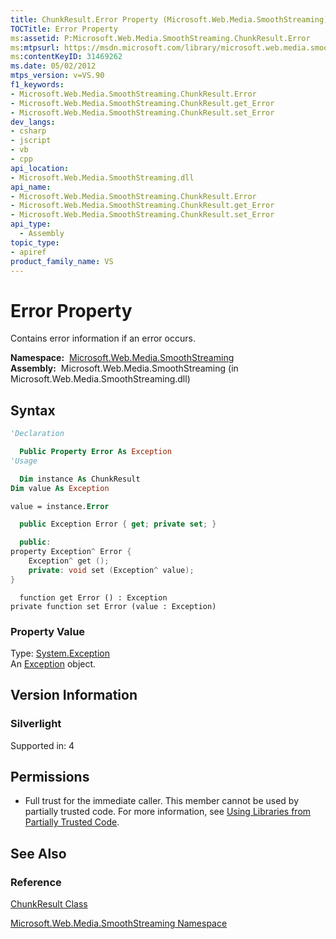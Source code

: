 ```yaml
---
title: ChunkResult.Error Property (Microsoft.Web.Media.SmoothStreaming)
TOCTitle: Error Property
ms:assetid: P:Microsoft.Web.Media.SmoothStreaming.ChunkResult.Error
ms:mtpsurl: https://msdn.microsoft.com/library/microsoft.web.media.smoothstreaming.chunkresult.error(v=VS.90)
ms:contentKeyID: 31469262
ms.date: 05/02/2012
mtps_version: v=VS.90
f1_keywords:
- Microsoft.Web.Media.SmoothStreaming.ChunkResult.Error
- Microsoft.Web.Media.SmoothStreaming.ChunkResult.get_Error
- Microsoft.Web.Media.SmoothStreaming.ChunkResult.set_Error
dev_langs:
- csharp
- jscript
- vb
- cpp
api_location:
- Microsoft.Web.Media.SmoothStreaming.dll
api_name:
- Microsoft.Web.Media.SmoothStreaming.ChunkResult.Error
- Microsoft.Web.Media.SmoothStreaming.ChunkResult.get_Error
- Microsoft.Web.Media.SmoothStreaming.ChunkResult.set_Error
api_type:
  - Assembly
topic_type:
- apiref
product_family_name: VS
---
```


# Error Property

Contains error information if an error occurs.

**Namespace:**  [Microsoft.Web.Media.SmoothStreaming](microsoft-web-media-smoothstreaming-namespace_1.md)  
**Assembly:**  Microsoft.Web.Media.SmoothStreaming (in Microsoft.Web.Media.SmoothStreaming.dll)

## Syntax

```vb
'Declaration

  Public Property Error As Exception
'Usage

  Dim instance As ChunkResult
Dim value As Exception

value = instance.Error
```

```csharp
  public Exception Error { get; private set; }
```

```cpp
  public:
property Exception^ Error {
    Exception^ get ();
    private: void set (Exception^ value);
}
```

```jscript
  function get Error () : Exception
private function set Error (value : Exception)
```

### Property Value

Type: [System.Exception](https://msdn.microsoft.com/library/c18k6c59)  
An [Exception](https://msdn.microsoft.com/library/c18k6c59) object.  

## Version Information

### Silverlight

Supported in: 4  

## Permissions

  - Full trust for the immediate caller. This member cannot be used by partially trusted code. For more information, see [Using Libraries from Partially Trusted Code](https://msdn.microsoft.com/library/8skskf63).

## See Also

### Reference

[ChunkResult Class](chunkresult-class-microsoft-web-media-smoothstreaming_1.md)

[Microsoft.Web.Media.SmoothStreaming Namespace](microsoft-web-media-smoothstreaming-namespace_1.md)


